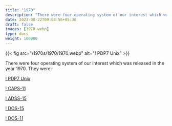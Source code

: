 ```yaml
---
title: "1970"
description: "There were four operating system of our interest which was released in the year 1970. They were:"
date: 2023-08-22T09:08:56+05:30
draft: false
images: [1970.webp]
type: docs
weight: 100000
---
```


{{< fig src="/1970s/1970/1970.webp" alt="! PDP7 Unix" >}}

There were four operating system of our interest which was released in the year 1970. They were:

<section class="section section-sm">
  <div class="container">
    <div class="row justify-content-center text-center">
      <div class="col-lg-5">
        <p><a class="btn btn-primary btn-lg px-4 mb-1" href="pdp7unix/" role="button">! PDP7 Unix</a></p>
      </div>
      <div class="col-lg-5">
        <p><a class="btn btn-primary btn-lg px-4 mb-1" href="caps-11/" role="button">! CAPS-11</a></p>
      </div>
      <div class="col-lg-5">
        <p><a class="btn btn-primary btn-lg px-4 mb-1" href="adss-15/" role="button">! ADSS-15</a></p>
      </div>
      <div class="col-lg-5">
        <p><a class="btn btn-primary btn-lg px-4 mb-1" href="dos-15/" role="button">! DOS-15</a></p>
      </div>
      <div class="col-lg-5">
        <p><a class="btn btn-primary btn-lg px-4 mb-1" href="dos-11/" role="button">! DOS-11</a></p>
      </div>
    </div>
  </div>
</section>
